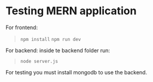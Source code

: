 # Testing MERN application

For frontend:
>`npm install`
>`npm run dev`

For backend:
inside te backend folder run:
>`node server.js`

For testing you must install mongodb to use the backend.